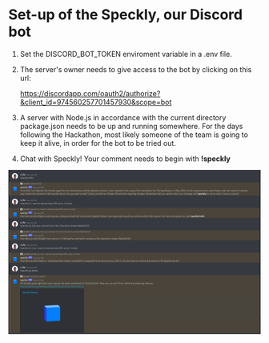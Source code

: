 # Set-up of the Speckly, our Discord bot

1. Set the DISCORD_BOT_TOKEN enviroment variable in a .env file.

2. The server's owner needs to give access to the bot by clicking on this url:

    https://discordapp.com/oauth2/authorize?&client_id=974560257701457930&scope=bot

3. A server with Node.js in accordance with the current directory package.json needs to be up and running 
somewhere. For the days following the Hackathon, most likely someone of the team is going to keep it alive, 
in order for the bot to be tried out.

4. Chat with Speckly! Your comment needs to begin with **!speckly** 

![img.png](img/speckly_demo.png)
